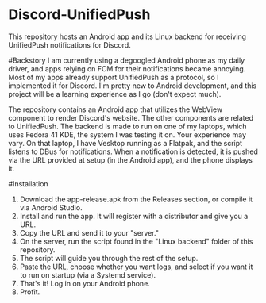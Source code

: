 # Discord-UnifiedPush
This repository hosts an Android app and its Linux backend for receiving UnifiedPush notifications for Discord.

#Backstory
I am currently using a degoogled Android phone as my daily driver, and apps relying on FCM for their notifications became annoying. Most of my apps already support UnifiedPush as a protocol, so I implemented it for Discord. I'm pretty new to Android development, and this project will be a learning experience as I go (don't expect much).

The repository contains an Android app that utilizes the WebView component to render Discord's website. The other components are related to UnifiedPush. The backend is made to run on one of my laptops, which uses Fedora 41 KDE, the system I was testing it on. Your experience may vary. On that laptop, I have Vesktop running as a Flatpak, and the script listens to DBus for notifications. When a notification is detected, it is pushed via the URL provided at setup (in the Android app), and the phone displays it.

#Installation
1. Download the app-release.apk from the Releases section, or compile it via Android Studio.
2. Install and run the app. It will register with a distributor and give you a URL.
3. Copy the URL and send it to your "server."
4. On the server, run the script found in the "Linux backend" folder of this repository.
5. The script will guide you through the rest of the setup.
6. Paste the URL, choose whether you want logs, and select if you want it to run on startup (via a Systemd service).
7. That's it! Log in on your Android phone.
8. Profit.
